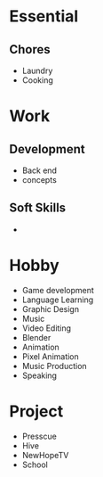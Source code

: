 # Essential
## Chores
- Laundry
- Cooking
# Work
## Development
- Back end
- concepts
## Soft Skills
- 
# Hobby
- Game development
- Language Learning
- Graphic Design
- Music
- Video Editing
- Blender
- Animation
- Pixel Animation
- Music Production
- Speaking

# Project
- Presscue
- Hive
- NewHopeTV
- School